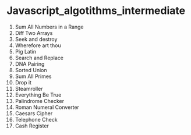 # Javascript_algotithms_intermediate
 1. Sum All Numbers in a Range
 2. Diff Two Arrays
 3. Seek and destroy
 4. Wherefore art thou
 5. Pig Latin
 6. Search and Replace
 7. DNA Pairing
 8. Sorted Union
 9. Sum All Primes
 10. Drop it
 11. Steamroller
 12. Everything Be True
 13. Palindrome Checker
 14. Roman Numeral Converter
 15. Caesars Cipher
 16. Telephone Check
 17. Cash Register
